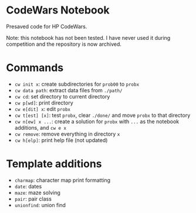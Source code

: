 # CodeWars Notebook

Presaved code for HP CodeWars.

Note: this notebook has not been tested. I have never used it during competition and the repository is now archived.

# Commands

* `cw init x`: create subdirectories for `prob00` to `probx`
* `cw data path`: extract data files from `./path/`
* `cw cd`: set directory to current directory
* `cw p[wd]`: print directory
* `cw e[dit] x`: edit `probx` 
* `cw t[est] [x]`: test `probx`, clear `./done/` and move `probx` to that directory
* `cw n[ew] x ...`: create a solution for `probx` with `...` as the notebook additions, and `cw e x`
* `cw remove`: remove everything in directory `x`
* `cw h[elp]`: print help file (not updated)

# Template additions

* `charmap`: character map print formatting
* `date`: dates
* `maze`: maze solving
* `pair`: pair class
* `unionfind`: union find
